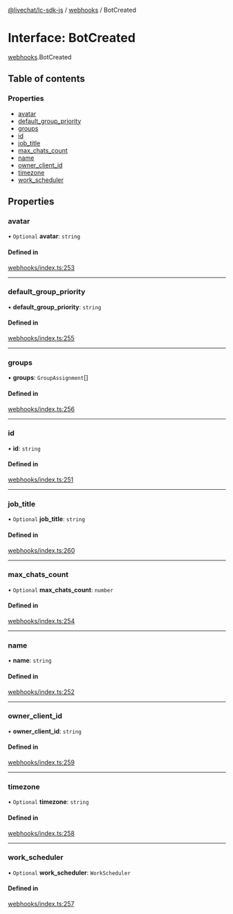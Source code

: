 [@livechat/lc-sdk-js](../README.md) / [webhooks](../modules/webhooks.md) / BotCreated

# Interface: BotCreated

[webhooks](../modules/webhooks.md).BotCreated

## Table of contents

### Properties

- [avatar](webhooks.BotCreated.md#avatar)
- [default\_group\_priority](webhooks.BotCreated.md#default_group_priority)
- [groups](webhooks.BotCreated.md#groups)
- [id](webhooks.BotCreated.md#id)
- [job\_title](webhooks.BotCreated.md#job_title)
- [max\_chats\_count](webhooks.BotCreated.md#max_chats_count)
- [name](webhooks.BotCreated.md#name)
- [owner\_client\_id](webhooks.BotCreated.md#owner_client_id)
- [timezone](webhooks.BotCreated.md#timezone)
- [work\_scheduler](webhooks.BotCreated.md#work_scheduler)

## Properties

### avatar

• `Optional` **avatar**: `string`

#### Defined in

[webhooks/index.ts:253](https://github.com/livechat/lc-sdk-js/blob/4da1eb6/src/webhooks/index.ts#L253)

___

### default\_group\_priority

• **default\_group\_priority**: `string`

#### Defined in

[webhooks/index.ts:255](https://github.com/livechat/lc-sdk-js/blob/4da1eb6/src/webhooks/index.ts#L255)

___

### groups

• **groups**: `GroupAssignment`[]

#### Defined in

[webhooks/index.ts:256](https://github.com/livechat/lc-sdk-js/blob/4da1eb6/src/webhooks/index.ts#L256)

___

### id

• **id**: `string`

#### Defined in

[webhooks/index.ts:251](https://github.com/livechat/lc-sdk-js/blob/4da1eb6/src/webhooks/index.ts#L251)

___

### job\_title

• `Optional` **job\_title**: `string`

#### Defined in

[webhooks/index.ts:260](https://github.com/livechat/lc-sdk-js/blob/4da1eb6/src/webhooks/index.ts#L260)

___

### max\_chats\_count

• `Optional` **max\_chats\_count**: `number`

#### Defined in

[webhooks/index.ts:254](https://github.com/livechat/lc-sdk-js/blob/4da1eb6/src/webhooks/index.ts#L254)

___

### name

• **name**: `string`

#### Defined in

[webhooks/index.ts:252](https://github.com/livechat/lc-sdk-js/blob/4da1eb6/src/webhooks/index.ts#L252)

___

### owner\_client\_id

• **owner\_client\_id**: `string`

#### Defined in

[webhooks/index.ts:259](https://github.com/livechat/lc-sdk-js/blob/4da1eb6/src/webhooks/index.ts#L259)

___

### timezone

• `Optional` **timezone**: `string`

#### Defined in

[webhooks/index.ts:258](https://github.com/livechat/lc-sdk-js/blob/4da1eb6/src/webhooks/index.ts#L258)

___

### work\_scheduler

• `Optional` **work\_scheduler**: `WorkScheduler`

#### Defined in

[webhooks/index.ts:257](https://github.com/livechat/lc-sdk-js/blob/4da1eb6/src/webhooks/index.ts#L257)

